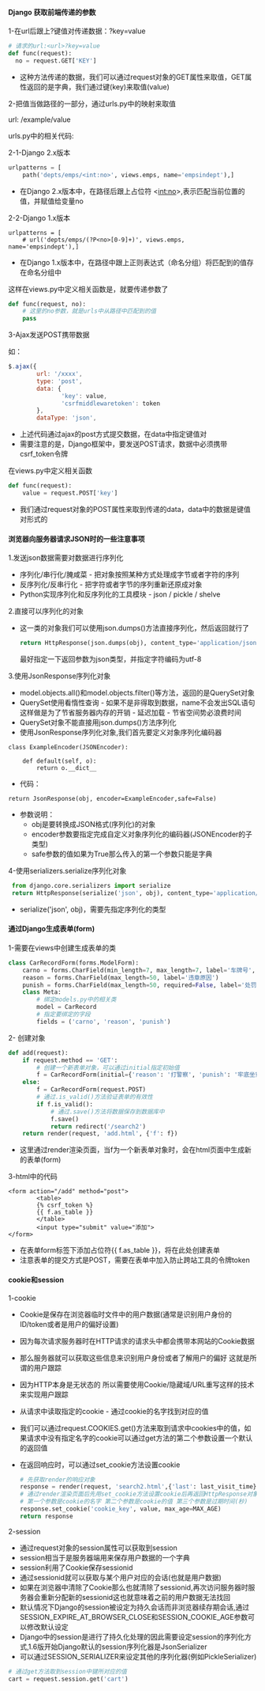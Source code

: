 



#### Django 获取前端传递的参数

1-在url后跟上?键值对传递数据：<url>?key=value

  ```python
# 请求的url:<url>?key=value
def func(request):
    no = request.GET['KEY']
  ```

- 这种方法传递的数据，我们可以通过request对象的GET属性来取值，GET属性返回的是字典，我们通过键(key)来取值(value)

2-把值当做路径的一部分，通过urls.py中的映射来取值

url: <url>/example/value

urls.py中的相关代码:

2-1-Django 2.x版本

```python
urlpatterns = [
    path('depts/emps/<int:no>', views.emps, name='empsindept'),]
```

- 在Django 2.x版本中，在路径后跟上占位符 <<int:no>>,表示匹配当前位置的值，并赋值给变量no

2-2-Django 1.x版本

```
urlpatterns = [
    # url('depts/emps/(?P<no>[0-9]+)', views.emps, name='empsindept'),]
```

- 在Django 1.x版本中，在路径中跟上正则表达式（命名分组）将匹配到的值存在命名分组中

这样在views.py中定义相关函数是，就要传递参数了

```python
def func(request, no):
    # 这里的no参数，就是urls中从路径中匹配到的值
    pass
```

3-Ajax发送POST携带数据

如：

```javascript
$.ajax({
        url: '/xxxx',
        type: 'post',
        data: {
               'key': value,
               'csrfmiddlewaretoken': token
        },
        dataType: 'json',
```

- 上述代码通过ajax的post方式提交数据，在data中指定键值对
- 需要注意的是，Django框架中，要发送POST请求，数据中必须携带csrf_token令牌

在views.py中定义相关函数

```python
def func(request):
    value = request.POST['key']
```

- 我们通过request对象的POST属性来取到传递的data，data中的数据是键值对形式的



#### 浏览器向服务器请求JSON时的一些注意事项

1.发送json数据需要对数据进行序列化

- 序列化/串行化/腌咸菜 - 把对象按照某种方式处理成字节或者字符的序列
- 反序列化/反串行化 - 把字符或者字节的序列重新还原成对象
- Python实现序列化和反序列化的工具模块 - json / pickle / shelve

2.直接可以序列化的对象

- 这一类的对象我们可以使用json.dumps()方法直接序列化，然后返回就行了

  ```python
  return HttpResponse(json.dumps(obj), content_type='application/json;charset=utf-8')
  ```

  最好指定一下返回参数为json类型，并指定字符编码为utf-8

3.使用JsonResponse序列化对象

- model.objects.all()和model.objects.filter()等方法，返回的是QuerySet对象
- QuerySet使用看惰性查询 - 如果不是非得取到数据，name不会发出SQL语句这样做是为了节省服务器内存的开销 - 延迟加载 - 节省空间势必浪费时间
- QuerySet对象不能直接用json.dumps()方法序列化
- 使用JsonResponse序列化对象,我们首先要定义对象序列化编码器

```
class ExampleEncoder(JSONEncoder):

    def default(self, o):
        return o.__dict__
```

- 代码：

```
return JsonResponse(obj, encoder=ExampleEncoder,safe=False)
```

- 参数说明：
  - obj是要转换成JSON格式(序列化)的对象
  - encoder参数要指定完成自定义对象序列化的编码器(JSONEncoder的子类型)
  - safe参数的值如果为True那么传入的第一个参数只能是字典

4-使用serializers.serialize序列化对象

```python
 from django.core.serializers import serialize
 return HttpResponse(serialize('json', obj), content_type='application/json; charset=utf-8')
```

- serialize('json', obj)，需要先指定序列化的类型

#### 通过Django生成表单(form)

1-需要在views中创建生成表单的类

```python
class CarRecordForm(forms.ModelForm):
    carno = forms.CharField(min_length=7, max_length=7, label='车牌号', error_messages={'carno': '请输入有效的车牌号'})
    reason = forms.CharField(max_length=50, label='违章原因')
    punish = forms.CharField(max_length=50, required=False, label='处罚方式')
    class Meta:
        # 绑定models.py中的相关类
        model = CarRecord
        # 指定要绑定的字段
        fields = ('carno', 'reason', 'punish')
```

2- 创建对象

```python
def add(request):
    if request.method == 'GET':
        # 创建一个新表单对象，可以通过initial指定初始值
        f = CarRecordForm(initial={'reason': '打警察', 'punish': '牢底坐穿'})
    else:
        f = CarRecordForm(request.POST)
        # 通过.is_valid()方法验证表单的有效性
        if f.is_valid():
            # 通过.save()方法将数据保存到数据库中
            f.save()
            return redirect('/search2')
    return render(request, 'add.html', {'f': f})
```

- 这里通过render渲染页面，当f为一个新表单对象时，会在html页面中生成新的表单(form)

3-html中的代码

```
<form action="/add" method="post">
        <table>
        {% csrf_token %}
        {{ f.as_table }}
        </table>
        <input type="submit" value="添加">
</form>
```

- 在表单form标签下添加占位符{{ f.as_table }}，将在此处创建表单
- 注意表单的提交方式是POST，需要在表单中加入防止跨站工具的令牌token

#### cookie和session

1-cookie

- Cookie是保存在浏览器临时文件中的用户数据(通常是识别用户身份的ID/token或者是用户的偏好设置)

- 因为每次请求服务器时在HTTP请求的请求头中都会携带本网站的Cookie数据

- 那么服务器就可以获取这些信息来识别用户身份或者了解用户的偏好 这就是所谓的用户跟踪

- 因为HTTP本身是无状态的 所以需要使用Cookie/隐藏域/URL重写这样的技术来实现用户跟踪

- 从请求中读取指定的cookie - 通过cookie的名字找到对应的值

- 我们可以通过request.COOKIES.get()方法来取到请求中cookies中的值，如果请求中没有指定名字的cookie可以通过get方法的第二个参数设置一个默认的返回值

- 在返回响应时，可以通过set_cookie方法设置cookie

  ```python
  # 先获取render的响应对象
  response = render(request, 'search2.html',{'last': last_visit_time})
  # 通过render渲染页面后先用set_cookie方法设置cookie后再返回HttpResponse对象
  # 第一个参数是cookie的名字 第二个参数是cookie的值 第三个参数是过期时间(秒)
  response.set_cookie('cookie_key', value, max_age=MAX_AGE)
  return response
  ```

2-session

- 通过request对象的session属性可以获取到session
- session相当于是服务器端用来保存用户数据的一个字典
- session利用了Cookie保存sessionid
- 通过sessionid就可以获取与某个用户对应的会话(也就是用户数据)
- 如果在浏览器中清除了Cookie那么也就清除了sessionid,再次访问服务器时服务器会重新分配新的sessionid这也就意味着之前的用户数据无法找回
- 默认情况下Django的session被设定为持久会话而非浏览器续存期会话,通过SESSION_EXPIRE_AT_BROWSER_CLOSE和SESSION_COOKIE_AGE参数可以修改默认设定
- Django中的session是进行了持久化处理的因此需要设定session的序列化方式,1.6版开始Django默认的session序列化器是JsonSerializer
- 可以通过SESSION_SERIALIZER来设定其他的序列化器(例如PickleSerializer)

```python
# 通过get方法取到session中键所对应的值
cart = request.session.get('cart')
```

